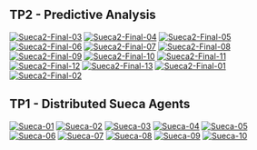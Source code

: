 ## TP2 - Predictive Analysis
<a href="https://ibb.co/gym1zFv"><img src="https://i.ibb.co/JnmL5Fx/Sueca2-Final-03.jpg" alt="Sueca2-Final-03" border="0"></a>
<a href="https://ibb.co/kchsFL2"><img src="https://i.ibb.co/PC5v82G/Sueca2-Final-04.jpg" alt="Sueca2-Final-04" border="0"></a>
<a href="https://ibb.co/2kNd5t5"><img src="https://i.ibb.co/DRpQLCL/Sueca2-Final-05.jpg" alt="Sueca2-Final-05" border="0"></a>
<a href="https://ibb.co/9ZDyLnZ"><img src="https://i.ibb.co/wckpXyc/Sueca2-Final-06.jpg" alt="Sueca2-Final-06" border="0"></a>
<a href="https://ibb.co/LhJs64k"><img src="https://i.ibb.co/R4BJPLv/Sueca2-Final-07.jpg" alt="Sueca2-Final-07" border="0"></a>
<a href="https://ibb.co/LtRf6Hw"><img src="https://i.ibb.co/gT9Cwh1/Sueca2-Final-08.jpg" alt="Sueca2-Final-08" border="0"></a>
<a href="https://ibb.co/Pjbt0W0"><img src="https://i.ibb.co/QQqXtHt/Sueca2-Final-09.jpg" alt="Sueca2-Final-09" border="0"></a>
<a href="https://ibb.co/C17Z0vP"><img src="https://i.ibb.co/98TLY2Z/Sueca2-Final-10.jpg" alt="Sueca2-Final-10" border="0"></a>
<a href="https://ibb.co/nM62mmn"><img src="https://i.ibb.co/chk533C/Sueca2-Final-11.jpg" alt="Sueca2-Final-11" border="0"></a>
<a href="https://ibb.co/Y0JDk4L"><img src="https://i.ibb.co/rdqb6Kw/Sueca2-Final-12.jpg" alt="Sueca2-Final-12" border="0"></a>
<a href="https://ibb.co/7bJ2BjX"><img src="https://i.ibb.co/DLD5mzt/Sueca2-Final-13.jpg" alt="Sueca2-Final-13" border="0"></a>
<a href="https://ibb.co/NtSKY4j"><img src="https://i.ibb.co/0mtrJwM/Sueca2-Final-01.jpg" alt="Sueca2-Final-01" border="0"></a>
<a href="https://ibb.co/SyjdLz3"><img src="https://i.ibb.co/V91QKsq/Sueca2-Final-02.jpg" alt="Sueca2-Final-02" border="0"></a>

## TP1 - Distributed Sueca Agents
<a href="https://ibb.co/7YGBZc4"><img src="https://i.ibb.co/6n4GThB/Sueca-01.jpg" alt="Sueca-01" border="0"></a>
<a href="https://ibb.co/dDZM5t2"><img src="https://i.ibb.co/QM0QKkN/Sueca-02.jpg" alt="Sueca-02" border="0"></a>
<a href="https://ibb.co/gZMfz4J"><img src="https://i.ibb.co/PGZPwDg/Sueca-03.jpg" alt="Sueca-03" border="0"></a>
<a href="https://ibb.co/J35y5Z1"><img src="https://i.ibb.co/bbz2zt0/Sueca-04.jpg" alt="Sueca-04" border="0"></a>
<a href="https://ibb.co/QcCCqT0"><img src="https://i.ibb.co/ky99rwZ/Sueca-05.jpg" alt="Sueca-05" border="0"></a>
<a href="https://ibb.co/JKKDb92"><img src="https://i.ibb.co/Xbbcdqp/Sueca-06.jpg" alt="Sueca-06" border="0"></a>
<a href="https://ibb.co/t3s7vYw"><img src="https://i.ibb.co/528NSsX/Sueca-07.jpg" alt="Sueca-07" border="0"></a>
<a href="https://ibb.co/RY50NtS"><img src="https://i.ibb.co/FmPwXcW/Sueca-08.jpg" alt="Sueca-08" border="0"></a>
<a href="https://ibb.co/z804qGy"><img src="https://i.ibb.co/M83CFMY/Sueca-09.jpg" alt="Sueca-09" border="0"></a>
<a href="https://ibb.co/yN2PvKx"><img src="https://i.ibb.co/WHC587R/Sueca-10.jpg" alt="Sueca-10" border="0"></a>
